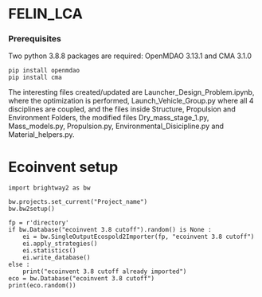 # FELIN_LCA

### Prerequisites

Two python 3.8.8 packages are required: OpenMDAO 3.13.1 and CMA 3.1.0 

```
pip install openmdao
pip install cma
```

The interesting files created/updated are Launcher_Design_Problem.ipynb, where the optimization is performed, Launch_Vehicle_Group.py where all 4 disciplines are coupled, and the files inside Structure, Propulsion and Environment Folders, the modified files Dry_mass_stage_1.py, Mass_models.py, Propulsion.py, Environmental_Disicipline.py and Material_helpers.py.

# Ecoinvent setup
```
import brightway2 as bw

bw.projects.set_current("Project_name")
bw.bw2setup()

fp = r'directory'
if bw.Database("ecoinvent 3.8 cutoff").random() is None :
    ei = bw.SingleOutputEcospold2Importer(fp, "ecoinvent 3.8 cutoff")
    ei.apply_strategies()
    ei.statistics()
    ei.write_database()
else :
    print("ecoinvent 3.8 cutoff already imported")
eco = bw.Database("ecoinvent 3.8 cutoff")
print(eco.random())
```
